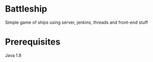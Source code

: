 # Battleship
Simple game of ships using server, jenkins, threads and front-end stuff
# Prerequisites
Java 1.8
